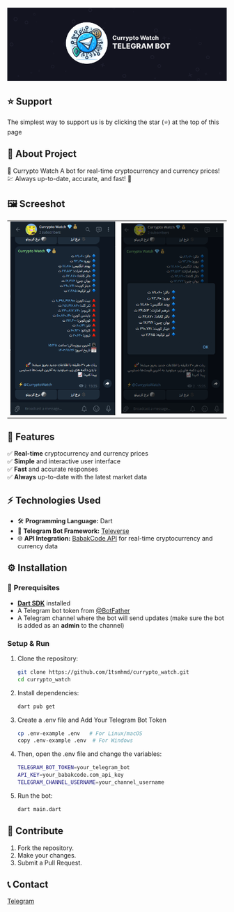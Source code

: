 
![Currypto Watch](pics/banner.png)

## ⭐ Support
The simplest way to support us is by clicking the star (⭐) at the top of this page

## 💭 About Project

🤖 Currypto Watch A bot for real-time cryptocurrency and currency prices! 💹
Always up-to-date, accurate, and fast! 🚀

## 🖼️ Screeshot

|  |  |
|---------|---------|
| ![Currypto watch](pics/1.webp) | ![Currypto Watch](pics/2.webp) |



## 🚀 Features

✅ **Real-time** cryptocurrency and currency prices  
✅ **Simple** and interactive user interface  
✅ **Fast** and accurate responses  
✅ **Always** up-to-date with the latest market data

## ⚡ **Technologies Used**  
- 🛠 **Programming Language:** Dart  
- 🤖 **Telegram Bot Framework:** [Televerse](https://pub.dev/packages/televerse)  
- 🌐 **API Integration:** [BabakCode API](https://babakcode.com/apps/currency) for real-time cryptocurrency and currency data  

## ⚙️ Installation
### 🧩 **Prerequisites**  
- [**Dart SDK**](https://dart.dev/get-dart) installed  
- A Telegram bot token from [@BotFather](https://t.me/BotFather)
- A Telegram channel where the bot will send updates (make sure the bot is added as an **admin** to the channel) 



### **Setup & Run**  
1. Clone the repository:  
   ```sh
   git clone https://github.com/1tsmhmd/currypto_watch.git
   cd currypto_watch

2. Install dependencies:
    ```sh
    dart pub get

3. Create a .env file and Add Your Telegram Bot Token
    ```sh
    cp .env-example .env   # For Linux/macOS
    copy .env-example .env  # For Windows

4. Then, open the .env file and change the variables:
    ```sh
    TELEGRAM_BOT_TOKEN=your_telegram_bot
    API_KEY=your_babakcode.com_api_key
    TELEGRAM_CHANNEL_USERNAME=your_channel_username

5. Run the bot:
    ```sh
    dart main.dart


## 🤝 Contribute
1. Fork the repository.
2. Make your changes.
3. Submit a Pull Request.


## 📞 Contact
[Telegram](https://itsmhmd)

